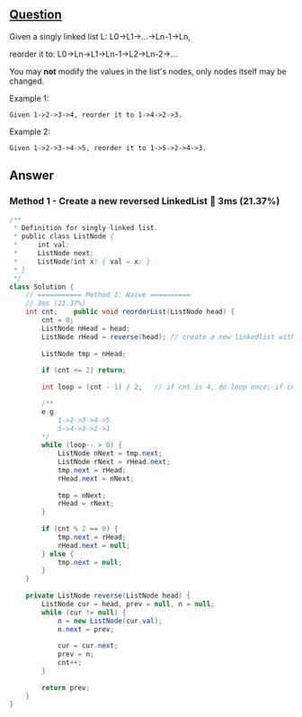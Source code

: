 ## [Question](https://leetcode.com/problems/reorder-list/)

Given a singly linked list L: L0→L1→…→Ln-1→Ln,

reorder it to: L0→Ln→L1→Ln-1→L2→Ln-2→…

You may **not** modify the values in the list's nodes, only nodes itself may be changed.

Example 1:
```
Given 1->2->3->4, reorder it to 1->4->2->3.
```
Example 2:
```
Given 1->2->3->4->5, reorder it to 1->5->2->4->3.
```

## Answer
### Method 1 - Create a new reversed LinkedList :turtle: 3ms (21.37%) 
```java
/**
 * Definition for singly-linked list.
 * public class ListNode {
 *     int val;
 *     ListNode next;
 *     ListNode(int x) { val = x; }
 * }
 */
class Solution {
    // =========== Method 1: Naive ==========
    // 3ms (21.37%)
    int cnt;    public void reorderList(ListNode head) {
        cnt = 0;
        ListNode nHead = head;
        ListNode rHead = reverse(head); // create a new linkedlist with reverse order
        
        ListNode tmp = nHead;
        
        if (cnt <= 2) return;
        
        int loop = (cnt - 1) / 2;   // if cnt is 4, do loop once; if cnt is 5, do loop twice

        /**
        e.g.
            1->2->3->4->5
            5->4->3->2->1
        */
        while (loop-- > 0) {
            ListNode nNext = tmp.next;
            ListNode rNext = rHead.next;
            tmp.next = rHead;
            rHead.next = nNext;
            
            tmp = nNext;
            rHead = rNext;
        }
        
        if (cnt % 2 == 0) {
            tmp.next = rHead;
            rHead.next = null;
        } else {
            tmp.next = null;
        }
    }
    
    private ListNode reverse(ListNode head) {
        ListNode cur = head, prev = null, n = null;
        while (cur != null) {
            n = new ListNode(cur.val);
            n.next = prev;
            
            cur = cur.next;
            prev = n;
            cnt++;
        }
        
        return prev;
    }
}
```
